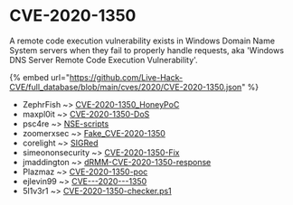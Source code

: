# CVE-2020-1350

A remote code execution vulnerability exists in Windows Domain Name System servers when they fail to properly handle requests, aka 'Windows DNS Server Remote Code Execution Vulnerability'.

{% embed url="https://github.com/Live-Hack-CVE/full_database/blob/main/cves/2020/CVE-2020-1350.json" %}


* ZephrFish ~> [CVE-2020-1350_HoneyPoC](https://zeste.alice-snow.ru/2020/database/cve-2020-1350/cve-2020-1350_honeypoc-zephrfish)
* maxpl0it ~> [CVE-2020-1350-DoS](https://zeste.alice-snow.ru/2020/database/cve-2020-1350/cve-2020-1350-dos-maxpl0it)
* psc4re ~> [NSE-scripts](https://zeste.alice-snow.ru/2020/database/cve-2020-1350/nse-scripts-psc4re)
* zoomerxsec ~> [Fake_CVE-2020-1350](https://zeste.alice-snow.ru/2020/database/cve-2020-1350/fake_cve-2020-1350-zoomerxsec)
* corelight ~> [SIGRed](https://zeste.alice-snow.ru/2020/database/cve-2020-1350/sigred-corelight)
* simeononsecurity ~> [CVE-2020-1350-Fix](https://zeste.alice-snow.ru/2020/database/cve-2020-1350/cve-2020-1350-fix-simeononsecurity)
* jmaddington ~> [dRMM-CVE-2020-1350-response](https://zeste.alice-snow.ru/2020/database/cve-2020-1350/drmm-cve-2020-1350-response-jmaddington)
* Plazmaz ~> [CVE-2020-1350-poc](https://zeste.alice-snow.ru/2020/database/cve-2020-1350/cve-2020-1350-poc-plazmaz)
* ejlevin99 ~> [CVE---2020---1350](https://zeste.alice-snow.ru/2020/database/cve-2020-1350/cve---2020---1350-ejlevin99)
* 5l1v3r1 ~> [CVE-2020-1350-checker.ps1](https://zeste.alice-snow.ru/2020/database/cve-2020-1350/cve-2020-1350-checker.ps1-5l1v3r1)